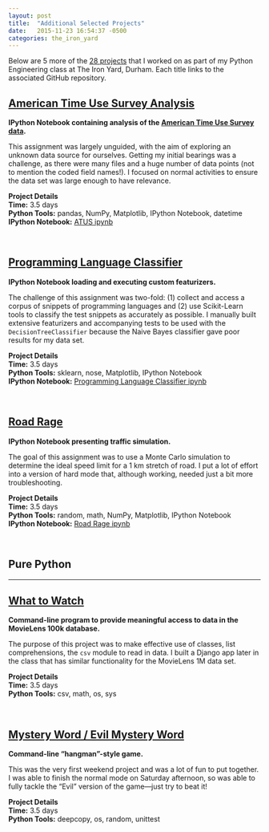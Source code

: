 ```yaml
---
layout: post
title:  "Additional Selected Projects"
date:   2015-11-23 16:54:37 -0500
categories: the_iron_yard
---
```



<p>
Below are 5 more of the <a href="https://github.com/tiyd-python-2015-08/assigments/tree/fee-collab" >28 projects</a> that I worked on as part of my Python Engineering class at The Iron Yard, Durham. Each title links to the associated GitHub repository.
</p>

<h2 class="invertwide" id="american-time-use-survey-analysisatus-gh"><a href="https://github.com/ahartz1/atus-analysis">American Time Use Survey Analysis</a></h2>

<p><strong>IPython Notebook containing analysis of the <a href="http://www.bls.gov/tus/home.htm#data">American Time Use Survey data</a>.</strong>  </p>

<p>This assignment was largely unguided, with the aim of exploring an unknown data source for ourselves. Getting my initial bearings was a challenge, as there were many files and a huge number of data points (not to mention the coded field names!). I focused on normal activities to ensure the data set was large enough to have relevance.  </p>

<p><strong>Project Details</strong><br />
<strong>Time:</strong> 3.5 days<br />
<strong>Python Tools:</strong> pandas, NumPy, Matplotlib, IPython Notebook, datetime<br />
<strong>IPython Notebook:</strong> <a href="https://github.com/ahartz1/atus-analysis/blob/master/atus-analysis.ipynb">ATUS ipynb</a>  </p>

<p><br /></p>

<h2 class="invertwide" id="programming-language-classifierpl-classifier-gh"><a href="https://github.com/ahartz1/programming-language-classifier">Programming Language Classifier</a></h2>

<p><strong>IPython Notebook loading and executing custom featurizers.</strong>  </p>

<p>The challenge of this assignment was two-fold: (1) collect and access a corpus of snippets of programming languages and (2) use Scikit-Learn tools to classify the test snippets as accurately as possible. I manually built extensive featurizers and accompanying tests to be used with the <code>DecisionTreeClassifier</code> because the Naive Bayes classifier gave poor results for my data set.</p>

<p><strong>Project Details</strong><br />
<strong>Time:</strong> 3.5 days<br />
<strong>Python Tools:</strong> sklearn, nose, Matplotlib, IPython Notebook<br />
<strong>IPython Notebook:</strong> <a href="https://github.com/ahartz1/programming-language-classifier/blob/master/programming-language-classifier.ipynb">Programming Language Classifier ipynb</a></p>

<p><br /></p>

<h2 class="invertwide" id="road-rageroad-rage-gh"><a href="https://github.com/ahartz1/road-rage">Road Rage</a></h2>

<p><strong>IPython Notebook presenting traffic simulation.</strong>  </p>

<p>The goal of this assignment was to use a Monte Carlo simulation to determine the ideal speed limit for a 1 km stretch of road. I put a lot of effort into a version of hard mode that, although working, needed just a bit more troubleshooting.</p>

<p><strong>Project Details</strong><br />
<strong>Time:</strong> 3.5 days<br />
<strong>Python Tools:</strong> random, math, NumPy, Matplotlib, IPython Notebook<br />
<strong>IPython Notebook:</strong> <a href="https://github.com/ahartz1/road-rage/blob/master/road-rage.ipynb">Road Rage ipynb</a></p>

<p><br /></p>

<p><a name="pure-python"></a></p>

<h2 id="pure-python">Pure Python</h2>

<hr />

<h2 class="invertwide" id="what-to-watchwhat-to-watch-gh"><a href="https://github.com/ahartz1/what-to-watch">What to Watch</a></h2>

<p><strong>Command-line program to provide meaningful access to data in the MovieLens 100k database.</strong>  </p>

<p>The purpose of this project was to make effective use of classes, list comprehensions, the <code>csv</code> module to read in data. I built a Django app later in the class that has similar functionality for the MovieLens 1M data set.  </p>

<p><strong>Project Details</strong><br />
<strong>Time:</strong> 3.5 days<br />
<strong>Python Tools:</strong> csv, math, os, sys  </p>

<p><br /></p>

<h2 class="invertwide" id="mystery-word--evil-mystery-wordmystery-word-gh"><a href="https://github.com/ahartz1/mystery-word">Mystery Word / Evil Mystery Word</a></h2>

<p><strong>Command-line “hangman”-style game.</strong>  </p>

<p>This was the very first weekend project and was a lot of fun to put together. I was able to finish the normal mode on Saturday afternoon, so was able to fully tackle the “Evil” version of the game—just try to beat it!</p>

<p><strong>Project Details</strong><br />
<strong>Time:</strong> 3.5 days<br />
<strong>Python Tools:</strong> deepcopy, os, random, unittest</p>
